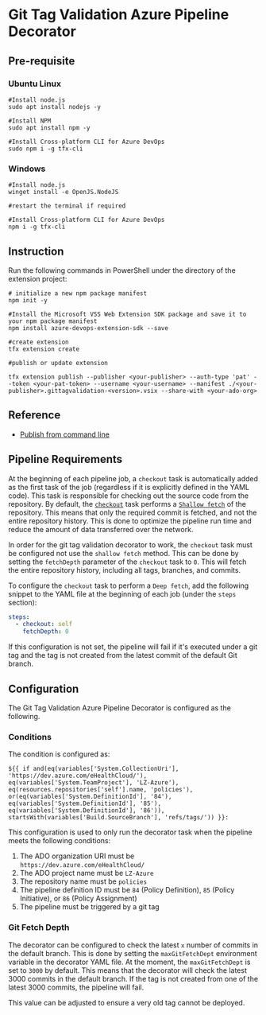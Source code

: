 # Git Tag Validation Azure Pipeline Decorator

## Pre-requisite

### Ubuntu Linux

```shell
#Install node.js
sudo apt install nodejs -y

#Install NPM
sudo apt install npm -y

#Install Cross-platform CLI for Azure DevOps
sudo npm i -g tfx-cli
```

### Windows

```shell
#Install node.js
winget install -e OpenJS.NodeJS

#restart the terminal if required

#Install Cross-platform CLI for Azure DevOps
npm i -g tfx-cli

```

## Instruction

Run the following commands in PowerShell under the directory of the extension project:

```shell
# initialize a new npm package manifest
npm init -y

#Install the Microsoft VSS Web Extension SDK package and save it to your npm package manifest
npm install azure-devops-extension-sdk --save

#create extension
tfx extension create

#publish or update extension

tfx extension publish --publisher <your-publisher> --auth-type 'pat' --token <your-pat-token> --username <your-username> --manifest ./<your-publisher>.gittagvalidation-<version>.vsix --share-with <your-ado-org>
```

## Reference

- [Publish from command line](https://learn.microsoft.com/en-us/azure/devops/extend/publish/command-line?view=azure-devops)

## Pipeline Requirements

At the beginning of each pipeline job, a `checkout` task is automatically added as the first task of the job (regardless if it is explicitly defined in the YAML code). This task is responsible for checking out the source code from the repository. By default, the [`checkout`](https://learn.microsoft.com/en-us/azure/devops/pipelines/yaml-schema/steps-checkout?view=azure-pipelines) task performs a [`Shallow fetch`](https://learn.microsoft.com/en-us/azure/devops/pipelines/repos/pipeline-options-for-git?view=azure-devops&tabs=yaml#shallow-fetch) of the repository. This means that only the required commit is fetched, and not the entire repository history. This is done to optimize the pipeline run time and reduce the amount of data transferred over the network.

In order for the git tag validation decorator to work, the `checkout` task must be configured not use the `shallow fetch` method. This can be done by setting the `fetchDepth` parameter of the `checkout` task to `0`. This will fetch the entire repository history, including all tags, branches, and commits.

To configure the `checkout` task to perform a `Deep fetch`, add the following snippet to the YAML file at the beginning of each job (under the `steps` section):

```yaml
steps:
  - checkout: self
    fetchDepth: 0
```

If this configuration is not set, the pipeline will fail if it's executed under a git tag and the tag is not created from the latest commit of the default Git branch.

## Configuration

The Git Tag Validation Azure Pipeline Decorator is configured as the following.

### Conditions

The condition is configured as:

`${{ if and(eq(variables['System.CollectionUri'], 'https://dev.azure.com/eHealthCloud/'), eq(variables['System.TeamProject'], 'LZ-Azure'), eq(resources.repositories['self'].name, 'policies'), or(eq(variables['System.DefinitionId'], '84'), eq(variables['System.DefinitionId'], '85'), eq(variables['System.DefinitionId'], '86')), startsWith(variables['Build.SourceBranch'], 'refs/tags/')) }}:`

This configuration is used to only run the decorator task when the pipeline meets the following conditions:

1. The ADO organization URI must be `https://dev.azure.com/eHealthCloud/`
2. The ADO project name must be `LZ-Azure`
3. The repository name must be `policies`
4. The pipeline definition ID must be `84` (Policy Definition), `85` (Policy Initiative), or `86` (Policy Assignment)
5. The pipeline must be triggered by a git tag

### Git Fetch Depth

The decorator can be configured to check the latest `x` number of commits in the default branch. This is done by setting the `maxGitFetchDept` environment variable in the decorator YAML file. At the moment, the `maxGitFetchDept` is set to `3000` by default. This means that the decorator will check the latest 3000 commits in the default branch. If the tag is not created from one of the latest 3000 commits, the pipeline will fail.

This value can be adjusted to ensure a very old tag cannot be deployed.
